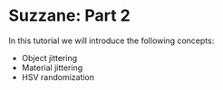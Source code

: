 # Suzzane: Part 2

In this tutorial we will introduce the following concepts:

- Object jittering
- Material jittering
- HSV randomization